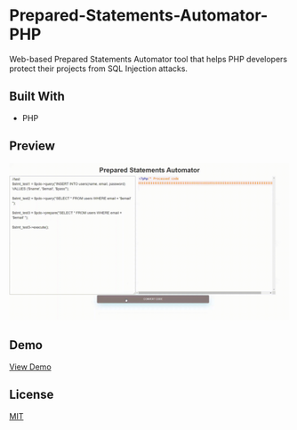# Prepared-Statements-Automator-PHP
Web-based Prepared Statements Automator tool that helps PHP developers protect their projects from SQL Injection attacks.

## Built With
- PHP

## Preview
![Preview](./preview/project-preview.gif)

## Demo
<a target="_blank" href="https://mahmudmardini.bartinrehberi.info/projects/prepared-statements-automator/">View Demo</a>

## License
[MIT](LICENSE)

